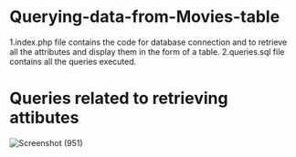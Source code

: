 # Querying-data-from-Movies-table

1.index.php file contains the code for database connection and to retrieve all the attributes and display them in the form of a table.
2.queries.sql file contains all the queries executed.

# Queries related to retrieving attibutes
![Screenshot (951)](https://user-images.githubusercontent.com/82436592/136684779-e9b91cff-88f1-4384-b421-55221d4c4732.png)
